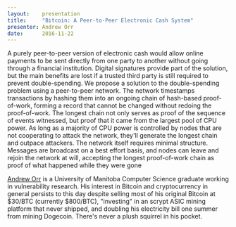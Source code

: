```yaml
---
layout:    presentation
title:     "Bitcoin: A Peer-to-Peer Electronic Cash System"
presenter: Andrew Orr
date:      2016-11-22
---
```


A purely peer-to-peer version of electronic cash would allow online payments to be sent directly from one party to another without going through a financial institution. Digital signatures provide part of the solution, but the main benefits are lost if a trusted third party is still required to prevent double-spending. We propose a solution to the double-spending problem using a peer-to-peer network. The network timestamps transactions by hashing them into an ongoing chain of hash-based proof-of-work, forming a record that cannot be changed without redoing the proof-of-work. The longest chain not only serves as proof of the sequence of events witnessed, but proof that it came from the largest pool of CPU power. As long as a majority of CPU power is controlled by nodes that are not cooperating to attack the network, they'll generate the longest chain and outpace attackers. The network itself requires minimal structure. Messages are broadcast on a best effort basis, and nodes can leave and rejoin the network at will, accepting the longest proof-of-work chain as proof of what happened while they were gone

[Andrew Orr](https://twitter.com/xorrbit) is a University of Manitoba Computer Science graduate working in vulnerability research. His interest in Bitcoin and cryptocurrency in general persists to this day despite selling most of his original Bitcoin at $30/BTC (currently $800/BTC), "investing" in an scrypt ASIC mining platform that never shipped, and doubling his electricity bill one summer from mining Dogecoin. There's never a plush squirrel in his pocket.
